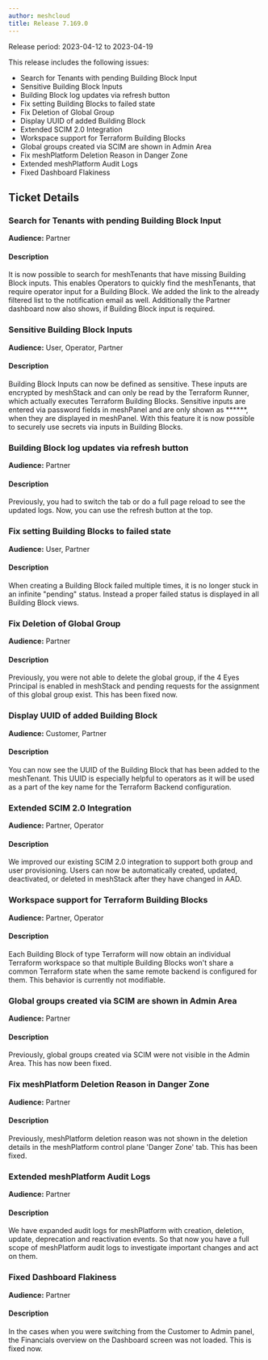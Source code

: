 ```yaml
---
author: meshcloud
title: Release 7.169.0
---
```


Release period: 2023-04-12 to 2023-04-19

This release includes the following issues:
* Search for Tenants with pending Building Block Input
* Sensitive Building Block Inputs
* Building Block log updates via refresh button
* Fix setting Building Blocks to failed state
* Fix Deletion of Global Group
* Display UUID of added Building Block
* Extended SCIM 2.0 Integration
* Workspace support for Terraform Building Blocks
* Global groups created via SCIM are shown in Admin Area
* Fix meshPlatform Deletion Reason in Danger Zone
* Extended meshPlatform Audit Logs
* Fixed Dashboard Flakiness
<!--truncate-->

## Ticket Details
### Search for Tenants with pending Building Block Input
**Audience:** Partner


#### Description
It is now possible to search for meshTenants that have missing Building Block
inputs. This enables Operators to quickly find the meshTenants, that require 
operator input for a Building Block. 
We added the link to the already filtered list to the notification email as well.
Additionally the Partner dashboard now also shows, if Building Block input 
is required.

### Sensitive Building Block Inputs
**Audience:** User, Operator, Partner


#### Description
Building Block Inputs can now be defined as sensitive. These inputs are encrypted by meshStack and can only be read
by the Terraform Runner, which actually executes Terraform Building Blocks. Sensitive inputs are entered via password 
fields in meshPanel and are only shown as ******, when they are displayed in meshPanel. With this feature it is now 
possible to securely use secrets via inputs in Building Blocks.

### Building Block log updates via refresh button
**Audience:** Partner


#### Description
Previously, you had to switch the tab or do a full page reload to see the updated logs. Now, you can use the refresh button at the top.

### Fix setting Building Blocks to failed state
**Audience:** User, Partner


#### Description
When creating a Building Block failed multiple times, it is no
longer stuck in an infinite "pending" status. Instead a proper failed status 
is displayed in all Building Block views.

### Fix Deletion of Global Group
**Audience:** Partner


#### Description
Previously, you were not able to delete the global group, if the 4 Eyes Principal is enabled in meshStack and pending requests for the assignment of this global group exist. This has been fixed now.

### Display UUID of added Building Block
**Audience:** Customer, Partner


#### Description
You can now see the UUID of the Building Block that has been added to the meshTenant. This UUID is especially helpful to operators as it will be used as a part of the key name for the Terraform Backend configuration.

### Extended SCIM 2.0 Integration
**Audience:** Partner, Operator


#### Description
We improved our existing SCIM 2.0 integration to support both group and user provisioning.
Users can now be automatically created, updated, deactivated, or deleted in
meshStack after they have changed in AAD.

### Workspace support for Terraform Building Blocks
**Audience:** Partner, Operator


#### Description
Each Building Block of type Terraform will now obtain an individual
Terraform workspace so that multiple Building Blocks won't share a common
Terraform state when the same remote backend is configured for them.
This behavior is currently not modifiable.

### Global groups created via SCIM are shown in Admin Area
**Audience:** Partner


#### Description
Previously, global groups created via SCIM were not visible in the Admin Area.
This has now been fixed.

### Fix meshPlatform Deletion Reason in Danger Zone
**Audience:** Partner


#### Description
Previously, meshPlatform deletion reason was not shown in the deletion details in the meshPlatform control plane  'Danger Zone' tab.  This has been fixed.

### Extended meshPlatform Audit Logs
**Audience:** Partner


#### Description
We have expanded audit logs for meshPlatform with creation, deletion, update, deprecation 
and reactivation events. So that now you have a full scope of meshPlatform audit logs 
to investigate important changes and act on them.

### Fixed Dashboard Flakiness
**Audience:** Partner


#### Description
In the cases when you were switching from the Customer to Admin panel, 
the Financials overview on the Dashboard screen was not loaded. This is 
fixed now.

